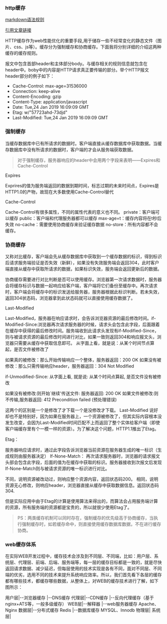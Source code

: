 ### http缓存

[markdown语法规则](https://www.jianshu.com/p/191d1e21f7ed/)

[引用文章链接](https://juejin.im/post/5a1d4e546fb9a0450f21af23)

HTTP缓存作为web性能优化的重要手段,用于储存一些不经常变化的静态文件（图片、css、js等）。缓存分为强制缓存和协商缓存。下面我将分别详细的介绍这两种缓存的缓存规则。

报文中包含首部header和主体部分body。与缓存相关的规则信息就包含在header中。boby中的内容是HTTP请求真正要传输的部分。举个HTTP报文header部分的例子如下：

+ Cache-Control: max-age=31536000
+ Connection: keep-alive
+ Content-Encoding: gzip
+ Content-Type: application/javascript
+ Date: Tue,24 Jan 2019 16:09:09 GMT
+ Etag: w/"57723ahd-73djd"
+ Last-Modified: Tue,24 Jan 2019 16:09:09 GMT

### 强制缓存

当缓存数据库中已有所请求的数据时。客户端直接从缓存数据库中获取数据。当缓存数据库中没有所请求的数据时，客户端的才会从服务端获取数据。

> 对于强制缓存，服务器响应的header中会用两个字段来表明——Expires和Cache-Control

Expires

Exprires的值为服务端返回的数据到期时间，标志过期的未来时间点，Expires是HTTP1.0的产物，故现在大多数使用Cache-Control替代

Cache-Control

Cache-Control有很多属性，不同的属性代表的意义也不同。
private：客户端可以缓存
public：客户端和代理服务器都可以缓存
max-age=t：缓存内容将在t秒后失效
no-cache：需要使用协商缓存来验证缓存数据
no-store：所有内容都不会缓存。

### 协商缓存

又称对比缓存，客户端会先从缓存数据库中获取到一个缓存数据的标识，得到标识后请求服务端验证是否失效（新鲜），如果没有失效服务端会返回304，此时客户端直接从缓存中获取所请求的数据，如果标识失效，服务端会返回更新后的数据。


协商缓存需要进行对比判断是否可以使用缓存。浏览器第一次请求数据时，服务器会将缓存标识与数据一起响应给客户端，客户端将它们备份至缓存中。再次请求时，客户端会将缓存中的标识发送给服务器，服务器根据此标识判断。若未失效，返回304状态码，浏览器拿到此状态码就可以直接使用缓存数据了。

Last-Modified

Last-Modified，服务器在响应请求时，会告诉浏览器资源的最后修改时间。if-Modified-Since:浏览器再次请求服务器的时候，请求头会包含此字段，后面跟着在缓存中获得的最后修改时间。服务端收到此请求头发现有if-Modified-Since，则与被请求资源的最后修改时间进行对比，如果一致则返回304和响应报文头，浏览器只需要从缓存中获取信息即可。
从字面上看，就是说：从某个时间节点算起，是否文件被修改了

如果真的被修改：那么开始传输响应一个整体，服务器返回：200 OK
如果没有被修改：那么只需传输响应header，服务器返回：304 Not Modified

if-Unmodified-Since:
从字面上看, 就是说: 从某个时间点算起, 是否文件没有被修改

如果没有被修改:则开始`继续'传送文件: 服务器返回: 200 OK
如果文件被修改:则不传输,服务器返回: 412 Precondition failed (预处理错误)

这两个的区别是一个是修改了才下载一个是没修改才下载。
Last-Modified 说好却也不是特别好，因为如果在服务器上，一个资源被修改了，但其实际内容根本没发生改变，会因为Last-Modified时间匹配不上而返回了整个实体给客户端（即使客户端缓存里有个一模一样的资源）。为了解决这个问题，HTTP1.1推出了Etag。


Etag：

服务器响应请求时，通过此字段告诉浏览器当前资源在服务器生成的唯一标识（生成规则由服务器决定）
If-None-Match：
再次请求服务器时，浏览器的请求报文头部会包含此字段，后面的值为在缓存中获取的标识。服务器接收到次报文后发现If-None-Match则与被请求资源的唯一标识进行对比。

不同，说明资源被改动过，则响应整个资源内容，返回状态码200。
相同，说明资源无心修改，则响应header，浏览器直接从缓存中获取数据信息。返回状态码304.

但是实际应用中由于Etag的计算是使用算法来得出的，而算法会占用服务端计算的资源，所有服务端的资源都是宝贵的，所以就很少使用Etag了。

> PS：两类缓存机制可以同时存在，强制缓存的优先级高于协商缓存，当执行强制缓存时，如若缓存命中，则直接使用缓存数据库数据，不在进行缓存协商。



### web缓存体系

在实际WEB开发过程中，缓存技术会涉及到不同层、不同端，比如：用户层、系统层、代理层、前端、后端、服务端等，每一层的缓存目标都是一致的，就是尽快返回请求数据、减少延迟，但每层使用的技术实现是各有不同，面对不同层、不同端的优劣，选用不同的技术来提升系统响应效率。所以，我们首先看下各层的缓存都有哪些技术，都缓存哪些数据，从整体上，对WEB的缓存技术进行了解，如下图所示：

用户层|--浏览器缓存
     |--DNS缓存
代理层|--CDN缓存
     |--反向代理缓存（基于nginx+ATS等，一般多级缓存）
WEB层|--解释器
     |--web服务器缓存 Apache、Nginx
数据层|--分布式缓存 Redis
     |--数据库缓存 MYSQL、Innodb
物理层|
系统层|
